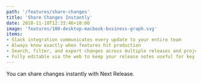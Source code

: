 ```yaml
---
path: '/features/share-changes'
title: 'Share Changes Instantly'
date: 2018-11-18T12:33:46+10:00
image: 'features/100-desktop-macbook-business-graph.svg'
items:
- Slack integration communicates every update to your entire team
- Always know exactly when features hit production
- Search, filter, and export changes across multiple releases and projects without breaking a sweat
- Fully editable via the web to keep your release notes useful for key stakeholders
---
```


You can share changes instantly with Next Release.